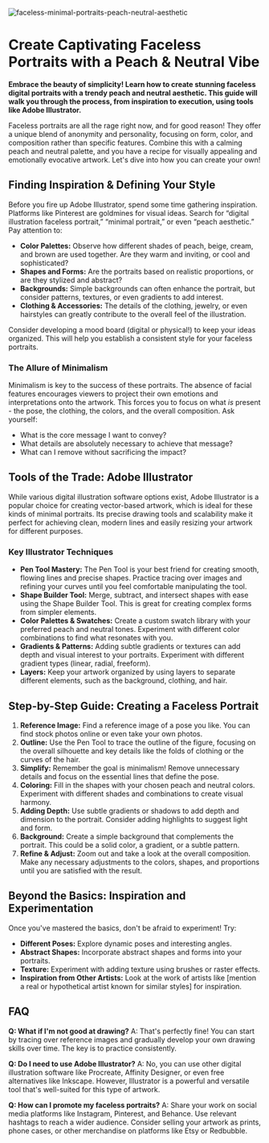 ![faceless-minimal-portraits-peach-neutral-aesthetic](https://images.pexels.com/photos/5799609/pexels-photo-5799609.jpeg?auto=compress&cs=tinysrgb&fit=crop&h=627&w=1200)

# Create Captivating Faceless Portraits with a Peach & Neutral Vibe

**Embrace the beauty of simplicity! Learn how to create stunning faceless digital portraits with a trendy peach and neutral aesthetic. This guide will walk you through the process, from inspiration to execution, using tools like Adobe Illustrator.**

Faceless portraits are all the rage right now, and for good reason! They offer a unique blend of anonymity and personality, focusing on form, color, and composition rather than specific features. Combine this with a calming peach and neutral palette, and you have a recipe for visually appealing and emotionally evocative artwork. Let's dive into how you can create your own!

## Finding Inspiration & Defining Your Style

Before you fire up Adobe Illustrator, spend some time gathering inspiration. Platforms like Pinterest are goldmines for visual ideas. Search for “digital illustration faceless portrait,” “minimal portrait,” or even “peach aesthetic.” Pay attention to:

*   **Color Palettes:** Observe how different shades of peach, beige, cream, and brown are used together. Are they warm and inviting, or cool and sophisticated?
*   **Shapes and Forms:** Are the portraits based on realistic proportions, or are they stylized and abstract?
*   **Backgrounds:** Simple backgrounds can often enhance the portrait, but consider patterns, textures, or even gradients to add interest.
*   **Clothing & Accessories:** The details of the clothing, jewelry, or even hairstyles can greatly contribute to the overall feel of the illustration.

Consider developing a mood board (digital or physical!) to keep your ideas organized. This will help you establish a consistent style for your faceless portraits.

### The Allure of Minimalism

Minimalism is key to the success of these portraits. The absence of facial features encourages viewers to project their own emotions and interpretations onto the artwork. This forces you to focus on what *is* present - the pose, the clothing, the colors, and the overall composition. Ask yourself:

*   What is the core message I want to convey?
*   What details are absolutely necessary to achieve that message?
*   What can I remove without sacrificing the impact?

## Tools of the Trade: Adobe Illustrator

While various digital illustration software options exist, Adobe Illustrator is a popular choice for creating vector-based artwork, which is ideal for these kinds of minimal portraits. Its precise drawing tools and scalability make it perfect for achieving clean, modern lines and easily resizing your artwork for different purposes.

### Key Illustrator Techniques

*   **Pen Tool Mastery:** The Pen Tool is your best friend for creating smooth, flowing lines and precise shapes. Practice tracing over images and refining your curves until you feel comfortable manipulating the tool.
*   **Shape Builder Tool:** Merge, subtract, and intersect shapes with ease using the Shape Builder Tool. This is great for creating complex forms from simpler elements.
*   **Color Palettes & Swatches:** Create a custom swatch library with your preferred peach and neutral tones. Experiment with different color combinations to find what resonates with you.
*   **Gradients & Patterns:** Adding subtle gradients or textures can add depth and visual interest to your portraits. Experiment with different gradient types (linear, radial, freeform).
*   **Layers:** Keep your artwork organized by using layers to separate different elements, such as the background, clothing, and hair.

## Step-by-Step Guide: Creating a Faceless Portrait

1.  **Reference Image:** Find a reference image of a pose you like. You can find stock photos online or even take your own photos.
2.  **Outline:** Use the Pen Tool to trace the outline of the figure, focusing on the overall silhouette and key details like the folds of clothing or the curves of the hair.
3.  **Simplify:** Remember the goal is minimalism! Remove unnecessary details and focus on the essential lines that define the pose.
4.  **Coloring:** Fill in the shapes with your chosen peach and neutral colors. Experiment with different shades and combinations to create visual harmony.
5.  **Adding Depth:** Use subtle gradients or shadows to add depth and dimension to the portrait. Consider adding highlights to suggest light and form.
6.  **Background:** Create a simple background that complements the portrait. This could be a solid color, a gradient, or a subtle pattern.
7.  **Refine & Adjust:** Zoom out and take a look at the overall composition. Make any necessary adjustments to the colors, shapes, and proportions until you are satisfied with the result.

## Beyond the Basics: Inspiration and Experimentation

Once you've mastered the basics, don't be afraid to experiment! Try:

*   **Different Poses:** Explore dynamic poses and interesting angles.
*   **Abstract Shapes:** Incorporate abstract shapes and forms into your portraits.
*   **Texture:** Experiment with adding texture using brushes or raster effects.
*   **Inspiration from Other Artists:** Look at the work of artists like [mention a real or hypothetical artist known for similar styles] for inspiration.

## FAQ

**Q: What if I'm not good at drawing?**
A: That's perfectly fine! You can start by tracing over reference images and gradually develop your own drawing skills over time. The key is to practice consistently.

**Q: Do I need to use Adobe Illustrator?**
A: No, you can use other digital illustration software like Procreate, Affinity Designer, or even free alternatives like Inkscape. However, Illustrator is a powerful and versatile tool that's well-suited for this type of artwork.

**Q: How can I promote my faceless portraits?**
A: Share your work on social media platforms like Instagram, Pinterest, and Behance. Use relevant hashtags to reach a wider audience. Consider selling your artwork as prints, phone cases, or other merchandise on platforms like Etsy or Redbubble.
